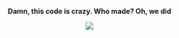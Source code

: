 <p align="center">
  <b>Damn, this code is crazy. Who made? Oh, we did</b>
</p>

<p align="center">
  <img src="https://user-images.githubusercontent.com/72687636/204442860-a1cd2d28-f95e-4262-80f7-2b54b59ba845.png">
</p>
